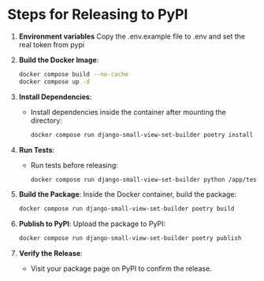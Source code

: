 # Steps for Releasing to PyPI

1. **Environment variables**
   Copy the .env.example file to .env and set the real token from pypi

2. **Build the Docker Image**:
   ```bash
   docker compose build --no-cache
   docker compose up -d
   ```

3. **Install Dependencies**:
   - Install dependencies inside the container after mounting the directory:
     ```bash
     docker compose run django-small-view-set-builder poetry install
     ```

4. **Run Tests**:
   - Run tests before releasing:
     ```bash
     docker compose run django-small-view-set-builder python /app/tests/manage.py test
     ```

5. **Build the Package**:
   Inside the Docker container, build the package:
   ```bash
   docker compose run django-small-view-set-builder poetry build
     ```

6. **Publish to PyPI**:
   Upload the package to PyPI:
   ```bash
   docker compose run django-small-view-set-builder poetry publish
     ```

7. **Verify the Release**:
   - Visit your package page on PyPI to confirm the release.